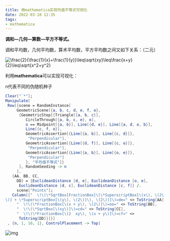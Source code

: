 ```yaml
---
title: 用mathematica实现均值不等式可视化
date: 2022-03-18 12:35
tags:
- mathematica
---
```


**调和—几何—算数—平方不等式。**

调和平均数，几何平均数，算术平均数，平方平均数之间又如下关系：（二元）

![\frac{2}{\frac{1}{x}+\frac{1}{y}}\leq\sqrt{xy}\leq\frac{x+y}{2}\leq\sqrt{x^2+y^2}](https://www.zhihu.com/equation?tex=%5Cfrac%7B2%7D%7B%5Cfrac%7B1%7D%7Bx%7D%2B%5Cfrac%7B1%7D%7By%7D%7D%5Cleq%5Csqrt%7Bxy%7D%5Cleq%5Cfrac%7Bx%2By%7D%7B2%7D%5Cleq%5Csqrt%7Bx%5E2%2By%5E2%7D)
<!--more-->

利用**mathematica**可以实现可视化：

n代表不同的伪随机种子

```mathematica
Clear["`*"];
Manipulate[
 Row[{scene = RandomInstance[
     GeometricScene[{a, b, c, d, e, f, o},
      {GeometricStep[{Triangle[{a, b, c}], 
         CircleThrough[{a, b, c, e}, o],
         o == Midpoint[{a, b}], Line[{d, e}], Line[{a, d, o, b}], 
         Line[{c, f, o}],
         GeometricAssertion[{Line[{a, b}], Line[{c, d}]}, 
          "Perpendicular"],
         GeometricAssertion[{Line[{d, f}], Line[{c, o}]}, 
          "Perpendicular"],
         GeometricAssertion[{Line[{a, b}], Line[{o, e}]}, 
          "Perpendicular"]
         }, "平均值不等式"]}
      ], RandomSeeding -> n
     ],
   {AA, BB, CC, 
     DD} = {EuclideanDistance [d, e], EuclideanDistance [o, e], 
      EuclideanDistance [d, c], EuclideanDistance [c, f]} /. 
     scene["Points"];
   Column[{"  \!\(\*SqrtBox[FractionBox[\(\*SuperscriptBox[\(x\), \(2\
\)] + \*SuperscriptBox[\(y\), \(2\)]\), \(2\)]]\)=de=" <> ToString[AA],
     "  \!\(\*FractionBox[\(x + y\), \(2\)]\)=oe=" <> ToString[BB],
     "  \!\(\*SqrtBox[\(xy\)]\)=cd=" <> ToString[CC],
     "  \!\(\*FractionBox[\(2  xy\), \(x + y\)]\)=cf=" <> 
      ToString[DD]}]}]
 , {n, 1, 10, 1}, ControlPlacement -> Top]
```

![img](https://pic4.zhimg.com/v2-34d6677e27e92b0814ec126f6e9c420b_r.jpg)



